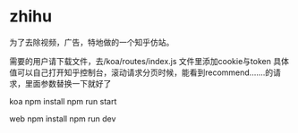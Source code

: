 # zhihu
为了去除视频，广告，特地做的一个知乎仿站。

需要的用户请下载文件，去/koa/routes/index.js 文件里添加cookie与token
具体值可以自己打开知乎控制台，滚动请求分页时候，能看到recommend.......的请求，里面参数替换一下就好了

koa
  npm install
  npm run start

web
  npm install
  npm run dev